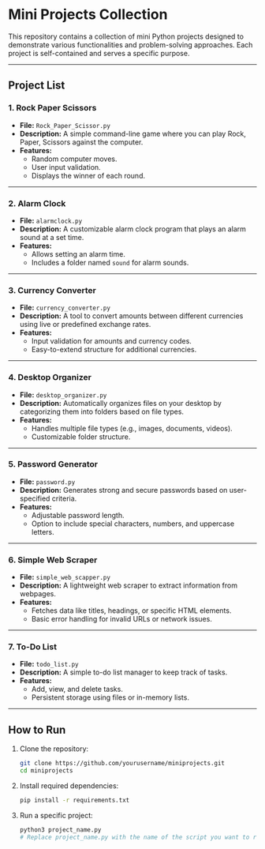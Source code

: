 # Mini Projects Collection

This repository contains a collection of mini Python projects designed to demonstrate various functionalities and problem-solving approaches. Each project is self-contained and serves a specific purpose.

---

## Project List

### 1. **Rock Paper Scissors**

- **File:** `Rock_Paper_Scissor.py`
- **Description:** A simple command-line game where you can play Rock, Paper, Scissors against the computer.
- **Features:**
  - Random computer moves.
  - User input validation.
  - Displays the winner of each round.

---

### 2. **Alarm Clock**

- **File:** `alarmclock.py`
- **Description:** A customizable alarm clock program that plays an alarm sound at a set time.
- **Features:**
  - Allows setting an alarm time.
  - Includes a folder named `sound` for alarm sounds.

---

### 3. **Currency Converter**

- **File:** `currency_converter.py`
- **Description:** A tool to convert amounts between different currencies using live or predefined exchange rates.
- **Features:**
  - Input validation for amounts and currency codes.
  - Easy-to-extend structure for additional currencies.

---

### 4. **Desktop Organizer**

- **File:** `desktop_organizer.py`
- **Description:** Automatically organizes files on your desktop by categorizing them into folders based on file types.
- **Features:**
  - Handles multiple file types (e.g., images, documents, videos).
  - Customizable folder structure.

---

### 5. **Password Generator**

- **File:** `password.py`
- **Description:** Generates strong and secure passwords based on user-specified criteria.
- **Features:**
  - Adjustable password length.
  - Option to include special characters, numbers, and uppercase letters.

---

### 6. **Simple Web Scraper**

- **File:** `simple_web_scapper.py`
- **Description:** A lightweight web scraper to extract information from webpages.
- **Features:**
  - Fetches data like titles, headings, or specific HTML elements.
  - Basic error handling for invalid URLs or network issues.

---

### 7. **To-Do List**

- **File:** `todo_list.py`
- **Description:** A simple to-do list manager to keep track of tasks.
- **Features:**
  - Add, view, and delete tasks.
  - Persistent storage using files or in-memory lists.

---

## How to Run

1. Clone the repository:

   ```bash
   git clone https://github.com/yourusername/miniprojects.git
   cd miniprojects
   ```

2. Install required dependencies:

    ```bash
    pip install -r requirements.txt
    ```

3. Run a specific project:

    ```bash
    python3 project_name.py
    # Replace project_name.py with the name of the script you want to run.
    ```
